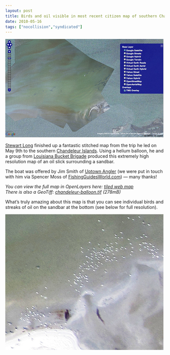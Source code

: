 ```yaml
---
layout: post
title: Birds and oil visible in most recent citizen map of southern Chandeleur islands
date: 2010-05-16
tags: ["nocollision","syndicated"]
---
```


[![OpenLayers TMS map of oil and birds on Chandeleur Island, May 9](4613206370_c12c399cd9.jpg)](http://www.flickr.com/photos/gonzoearth/4611176644/)

[Stewart Long](http://gonzoearth.com) finished up a fantastic stitched map from the trip he led on May 9th to the southern [Chandeleur Islands](http://maps.google.com/maps?f=q&#038;source=s_q&%23038;hl=en&%23038;geocode=&%23038;q=chandeleur+islands&%23038;sll=37.0625,-95.677068&%23038;sspn=39.184175,53.876953&%23038;ie=UTF8&%23038;hq=&%23038;hnear=Chandeleur+Islands,+E,+St+Bernard,+Louisiana&%23038;t=h&%23038;ll=29.803412,-88.859696&%23038;spn=0.010501,0.021329&%23038;z=16). Using a helium balloon, he and a group from [Louisiana Bucket Brigade](http://labucketbrigade.org) produced this extremely high resolution map of an oil slick surrounding a sandbar. 

The boat was offered by Jim Smith of [Uptown Angler](http://uptownangler.com) (we were put in touch with him via Spencer Moss of [FishingGuidesWorld.com](http://fishingguidesworld.com)) &#8212; many thanks!

_You can view the full map in OpenLayers here: [tiled web map](http://maps.grassrootsmapping.org/may-9-chandeleur-balloon/)  
There is also a GeoTiff: [chandeleur-balloon.tif](http://stewart.s3.amazonaws.com/chandeleur-balloon.tif) (278mB)_

What&#8217;s truly amazing about this map is that you can see individual birds and streaks of oil on the sandbar at the bottom (see below for full resolution).

[![Birds and streaks of oil on a sandbar at Chandeleur](4613138230_e462e88714.jpg)](http://www.flickr.com/photos/jeffreywarren/4613138230/ "Birds and streaks of oil on a sandbar at Chandeleur by jeferonix, on Flickr")

<iframe width="500px" height="400px" scrolling="no" marginwidth="0" marginheight="0" frameborder="0" src=""></iframe>